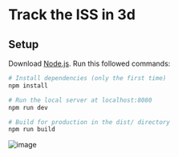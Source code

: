 # Track the ISS in 3d

## Setup
Download [Node.js](https://nodejs.org/en/download/).
Run this followed commands:

``` bash
# Install dependencies (only the first time)
npm install

# Run the local server at localhost:8080
npm run dev

# Build for production in the dist/ directory
npm run build
```
![image](https://github.com/Aashray446/WonderAnimation/assets/69245931/9b075d77-a15d-4e30-88f5-6f676e43c99d)
